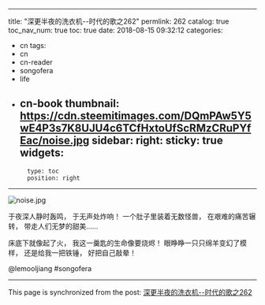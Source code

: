 
---
title: "深更半夜的洗衣机--时代的歌之262"
permlink: 262
catalog: true
toc_nav_num: true
toc: true
date: 2018-08-15 09:32:12
categories:
- cn
tags:
- cn
- cn-reader
- songofera
- life
- cn-book
thumbnail: https://cdn.steemitimages.com/DQmPAw5Y5wE4P3s7K8UJU4c6TCfHxtoUfScRMzCRuPYfEac/noise.jpg
sidebar:
    right:
        sticky: true
widgets:
    -
        type: toc
        position: right
---


![noise.jpg](https://cdn.steemitimages.com/DQmPAw5Y5wE4P3s7K8UJU4c6TCfHxtoUfScRMzCRuPYfEac/noise.jpg)

于夜深人静时轰鸣，
于无声处炸响！
一个肚子里装着无数怪兽，
在艰难的痛苦辗转，
带走人们无梦的甜美……


床底下就像起了火，
我这一羹匙的生命像要烧烬！
眼睁睁一只只绵羊变幻了模样，
还是给我一把铁锤，
好把自己敲晕！

@lemooljiang #songofera

- - -

This page is synchronized from the post: [深更半夜的洗衣机--时代的歌之262](https://steemit.com/@lemooljiang/262)
